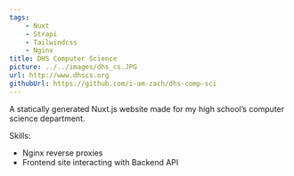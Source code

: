 ```yaml
---
tags:
    - Nuxt
    - Strapi
    - Tailwindcss
    - Nginx
title: DHS Computer Science
picture: ../../images/dhs_cs.JPG
url: http://www.dhscs.org
githubUrl: https://github.com/i-am-zach/dhs-comp-sci
---
```

A statically generated Nuxt.js website made for my high school’s computer science department.

Skills:
*  Nginx reverse proxies
*  Frontend site interacting with Backend API